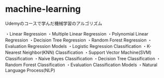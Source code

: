 # machine-learning
Udemyのコースで学んだ機械学習のアルゴリズム

・Linear Regression
・Multiple Linear Regression
・Polynomial Linear Regression
・Decision Tree Regression
・Random Forest Regression
・Evaluation Regression Models
・Logistic Regression Classification
・K-Nearest Neighbor(KNN) Classification
・Support Vector Machine(SVM) Classification
・Naive Bayes Classification
・Decision Tree Classification
・Random Forest Classification
・Evaluation Classification Models
・Natural Language Process(NLP)

